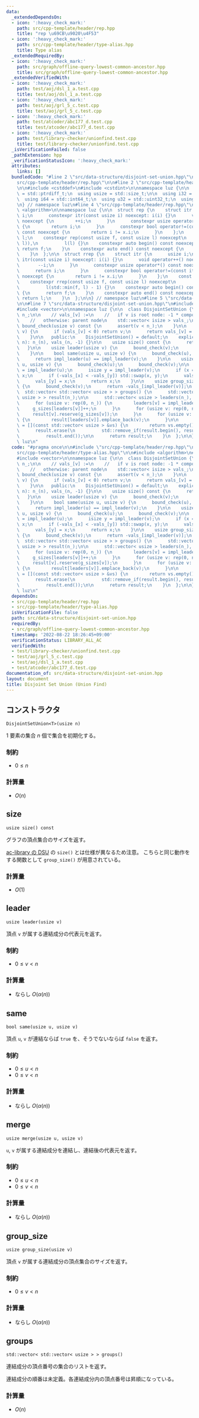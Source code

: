 ```yaml
---
data:
  _extendedDependsOn:
  - icon: ':heavy_check_mark:'
    path: src/cpp-template/header/rep.hpp
    title: "rep \u69CB\u9020\u4F53"
  - icon: ':heavy_check_mark:'
    path: src/cpp-template/header/type-alias.hpp
    title: Type alias
  _extendedRequiredBy:
  - icon: ':heavy_check_mark:'
    path: src/graph/offline-query-lowest-common-ancestor.hpp
    title: src/graph/offline-query-lowest-common-ancestor.hpp
  _extendedVerifiedWith:
  - icon: ':heavy_check_mark:'
    path: test/aoj/dsl_1_a.test.cpp
    title: test/aoj/dsl_1_a.test.cpp
  - icon: ':heavy_check_mark:'
    path: test/aoj/grl_5_c.test.cpp
    title: test/aoj/grl_5_c.test.cpp
  - icon: ':heavy_check_mark:'
    path: test/atcoder/abc177_d.test.cpp
    title: test/atcoder/abc177_d.test.cpp
  - icon: ':heavy_check_mark:'
    path: test/library-checker/unionfind.test.cpp
    title: test/library-checker/unionfind.test.cpp
  _isVerificationFailed: false
  _pathExtension: hpp
  _verificationStatusIcon: ':heavy_check_mark:'
  attributes:
    links: []
  bundledCode: "#line 2 \"src/data-structure/disjoint-set-union.hpp\"\n\n#line 2 \"\
    src/cpp-template/header/rep.hpp\"\n\n#line 2 \"src/cpp-template/header/type-alias.hpp\"\
    \n\n#include <cstddef>\n#include <cstdint>\n\nnamespace luz {\n\n  using isize\
    \ = std::ptrdiff_t;\n  using usize = std::size_t;\n\n  using i32 = std::int32_t;\n\
    \  using i64 = std::int64_t;\n  using u32 = std::uint32_t;\n  using u64 = std::uint64_t;\n\
    \n} // namespace luz\n#line 4 \"src/cpp-template/header/rep.hpp\"\n\n#include\
    \ <algorithm>\n\nnamespace luz {\n\n  struct rep {\n    struct itr {\n      usize\
    \ i;\n      constexpr itr(const usize i) noexcept: i(i) {}\n      void operator++()\
    \ noexcept {\n        ++i;\n      }\n      constexpr usize operator*() const noexcept\
    \ {\n        return i;\n      }\n      constexpr bool operator!=(const itr x)\
    \ const noexcept {\n        return i != x.i;\n      }\n    };\n    const itr f,\
    \ l;\n    constexpr rep(const usize f, const usize l) noexcept\n        : f(std::min(f,\
    \ l)),\n          l(l) {}\n    constexpr auto begin() const noexcept {\n     \
    \ return f;\n    }\n    constexpr auto end() const noexcept {\n      return l;\n\
    \    }\n  };\n\n  struct rrep {\n    struct itr {\n      usize i;\n      constexpr\
    \ itr(const usize i) noexcept: i(i) {}\n      void operator++() noexcept {\n \
    \       --i;\n      }\n      constexpr usize operator*() const noexcept {\n  \
    \      return i;\n      }\n      constexpr bool operator!=(const itr x) const\
    \ noexcept {\n        return i != x.i;\n      }\n    };\n    const itr f, l;\n\
    \    constexpr rrep(const usize f, const usize l) noexcept\n        : f(l - 1),\n\
    \          l(std::min(f, l) - 1) {}\n    constexpr auto begin() const noexcept\
    \ {\n      return f;\n    }\n    constexpr auto end() const noexcept {\n     \
    \ return l;\n    }\n  };\n\n} // namespace luz\n#line 5 \"src/data-structure/disjoint-set-union.hpp\"\
    \n\n#line 7 \"src/data-structure/disjoint-set-union.hpp\"\n#include <cassert>\n\
    #include <vector>\n\nnamespace luz {\n\n  class DisjointSetUnion {\n    usize\
    \ n_;\n\n    // vals_[v] :=\n    //   if v is root node: -1 * component size\n\
    \    //   otherwise: parent node\n    std::vector< isize > vals_;\n\n    void\
    \ bound_check(usize v) const {\n      assert(v < n_);\n    }\n\n    usize impl_leader(usize\
    \ v) {\n      if (vals_[v] < 0) return v;\n      return vals_[v] = leader(vals_[v]);\n\
    \    }\n\n   public:\n    DisjointSetUnion() = default;\n    explicit DisjointSetUnion(usize\
    \ n): n_(n), vals_(n, -1) {}\n\n    usize size() const {\n      return n_;\n \
    \   }\n\n    usize leader(usize v) {\n      bound_check(v);\n      return impl_leader(v);\n\
    \    }\n\n    bool same(usize u, usize v) {\n      bound_check(u), bound_check(v);\n\
    \      return impl_leader(u) == impl_leader(v);\n    }\n\n    usize merge(usize\
    \ u, usize v) {\n      bound_check(u);\n      bound_check(v);\n\n      isize x\
    \ = impl_leader(u);\n      isize y = impl_leader(v);\n      if (x == y) return\
    \ x;\n      if (-vals_[x] < -vals_[y]) std::swap(x, y);\n      vals_[x] += vals_[y];\n\
    \      vals_[y] = x;\n      return x;\n    }\n\n    usize group_size(usize v)\
    \ {\n      bound_check(v);\n      return -vals_[impl_leader(v)];\n    }\n\n  \
    \  std::vector< std::vector< usize > > groups() {\n      std::vector< std::vector<\
    \ usize > > result(n_);\n\n      std::vector< usize > leaders(n_), g_sizes(n_);\n\
    \      for (usize v: rep(0, n_)) {\n        leaders[v] = impl_leader(v);\n   \
    \     g_sizes[leaders[v]]++;\n      }\n      for (usize v: rep(0, n_)) {\n   \
    \     result[v].reserve(g_sizes[v]);\n      }\n      for (usize v: rep(0, n_))\
    \ {\n        result[leaders[v]].emplace_back(v);\n      }\n\n      auto empty_check\
    \ = [](const std::vector< usize > &vs) {\n        return vs.empty();\n      };\n\
    \      result.erase(\n          std::remove_if(result.begin(), result.end(), empty_check),\n\
    \          result.end());\n\n      return result;\n    }\n  };\n\n} // namespace\
    \ luz\n"
  code: "#pragma once\n\n#include \"src/cpp-template/header/rep.hpp\"\n#include \"\
    src/cpp-template/header/type-alias.hpp\"\n\n#include <algorithm>\n#include <cassert>\n\
    #include <vector>\n\nnamespace luz {\n\n  class DisjointSetUnion {\n    usize\
    \ n_;\n\n    // vals_[v] :=\n    //   if v is root node: -1 * component size\n\
    \    //   otherwise: parent node\n    std::vector< isize > vals_;\n\n    void\
    \ bound_check(usize v) const {\n      assert(v < n_);\n    }\n\n    usize impl_leader(usize\
    \ v) {\n      if (vals_[v] < 0) return v;\n      return vals_[v] = leader(vals_[v]);\n\
    \    }\n\n   public:\n    DisjointSetUnion() = default;\n    explicit DisjointSetUnion(usize\
    \ n): n_(n), vals_(n, -1) {}\n\n    usize size() const {\n      return n_;\n \
    \   }\n\n    usize leader(usize v) {\n      bound_check(v);\n      return impl_leader(v);\n\
    \    }\n\n    bool same(usize u, usize v) {\n      bound_check(u), bound_check(v);\n\
    \      return impl_leader(u) == impl_leader(v);\n    }\n\n    usize merge(usize\
    \ u, usize v) {\n      bound_check(u);\n      bound_check(v);\n\n      isize x\
    \ = impl_leader(u);\n      isize y = impl_leader(v);\n      if (x == y) return\
    \ x;\n      if (-vals_[x] < -vals_[y]) std::swap(x, y);\n      vals_[x] += vals_[y];\n\
    \      vals_[y] = x;\n      return x;\n    }\n\n    usize group_size(usize v)\
    \ {\n      bound_check(v);\n      return -vals_[impl_leader(v)];\n    }\n\n  \
    \  std::vector< std::vector< usize > > groups() {\n      std::vector< std::vector<\
    \ usize > > result(n_);\n\n      std::vector< usize > leaders(n_), g_sizes(n_);\n\
    \      for (usize v: rep(0, n_)) {\n        leaders[v] = impl_leader(v);\n   \
    \     g_sizes[leaders[v]]++;\n      }\n      for (usize v: rep(0, n_)) {\n   \
    \     result[v].reserve(g_sizes[v]);\n      }\n      for (usize v: rep(0, n_))\
    \ {\n        result[leaders[v]].emplace_back(v);\n      }\n\n      auto empty_check\
    \ = [](const std::vector< usize > &vs) {\n        return vs.empty();\n      };\n\
    \      result.erase(\n          std::remove_if(result.begin(), result.end(), empty_check),\n\
    \          result.end());\n\n      return result;\n    }\n  };\n\n} // namespace\
    \ luz\n"
  dependsOn:
  - src/cpp-template/header/rep.hpp
  - src/cpp-template/header/type-alias.hpp
  isVerificationFile: false
  path: src/data-structure/disjoint-set-union.hpp
  requiredBy:
  - src/graph/offline-query-lowest-common-ancestor.hpp
  timestamp: '2022-08-22 18:26:45+09:00'
  verificationStatus: LIBRARY_ALL_AC
  verifiedWith:
  - test/library-checker/unionfind.test.cpp
  - test/aoj/grl_5_c.test.cpp
  - test/aoj/dsl_1_a.test.cpp
  - test/atcoder/abc177_d.test.cpp
documentation_of: src/data-structure/disjoint-set-union.hpp
layout: document
title: Disjoint Set Union (Union Find)
---
```


## コンストラクタ
```
DisjointSetUnion<T>(usize n)
```

$1$ 要素の集合 $n$ 個で集合を初期化する。

### 制約
- $0 \leq n$

### 計算量
- $O(n)$


## size
```
usize size() const
```

グラフの頂点集合のサイズを返す。

[ac-library の DSU](https://atcoder.github.io/ac-library/document_ja/dsu.html) の `size()` とは仕様が異なるため注意。
こちらと同じ動作をする関数として `group_size()` が用意されている。

### 計算量
- $O(1)$


## leader
```
usize leader(usize v)
```

頂点 `v` が属する連結成分の代表元を返す。

### 制約
- $0 \leq v < n$

### 計算量
- ならし $O(\alpha(n))$


## same
```
bool same(usize u, usize v)
```

頂点 `u`, `v` が連結ならば `true` を、そうでないならば `false` を返す。

### 制約
- $0 \leq u < n$
- $0 \leq v < n$

### 計算量
- ならし $O(\alpha(n))$


## merge
```
usize merge(usize u, usize v)
```

`u`, `v` が属する連結成分を連結し、連結後の代表元を返す。

### 制約
- $0 \leq u < n$
- $0 \leq v < n$

### 計算量
- ならし $O(\alpha(n))$


## group_size
```
usize group_size(usize v)
```

頂点 `v` が属する連結成分の頂点集合のサイズを返す。

### 制約
- $0 \leq v < n$

### 計算量
- ならし $O(\alpha(n))$


## groups
```
std::vector< std::vector< usize > > groups()
```

連結成分の頂点番号の集合のリストを返す。

連結成分の順番は未定義。各連結成分内の頂点番号は昇順になっている。

### 計算量
- $O(n)$
